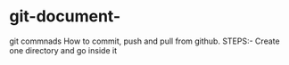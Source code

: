 # git-document-
git commnads
How to commit, push and pull from github.
STEPS:-
Create one directory and go inside it
